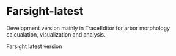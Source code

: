 Farsight-latest
===============
Development version mainly in TraceEditor for arbor morphology calcualation, visualization and analysis.

Farsight latest version

